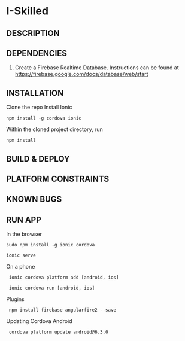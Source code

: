 # I-Skilled

## DESCRIPTION

## DEPENDENCIES
1. Create a Firebase Realtime Database. 
Instructions can be found at https://firebase.google.com/docs/database/web/start


## INSTALLATION
Clone the repo
Install Ionic
```
npm install -g cordova ionic
```
Within the cloned project directory, run
```
npm install
```
## BUILD & DEPLOY

## PLATFORM CONSTRAINTS

## KNOWN BUGS

## RUN APP
In the browser
```
sudo npm install -g ionic cordova
```
```
ionic serve 
```
On a phone
```
 ionic cordova platform add [android, ios]
```
```
 ionic cordova run [android, ios]
```
Plugins
```
 npm install firebase angularfire2 --save
 ```
Updating Cordova Android
```
 cordova platform update android@6.3.0
 ````
